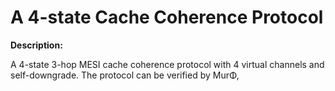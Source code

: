 # A 4-state Cache Coherence Protocol
<b>Description:</b><br>

A 4-state 3-hop MESI cache coherence protocol with 4 virtual channels and self-downgrade. The protocol can be verified by Mur&Phi;,



